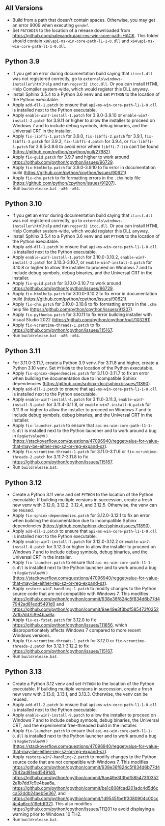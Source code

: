 ## All Versions

- Build from a path that doesn't contain spaces. Otherwise, you may get an error 9009 when executing `gendef`.
- Set `PATCHDIR` to the location of a release downloaded from https://github.com/nalexandru/api-ms-win-core-path-HACK. This folder should contain `x86\api-ms-win-core-path-l1-1-0.dll` and `x64\api-ms-win-core-path-l1-1-0.dll`.

## Python 3.9

- If you get an error during documentation build saying that `itircl.dll` was not registered correctly, go to `externals\windows-installer\htmlhelp` and run `regsvr32 itcc.dll`. Or you can install HTML Help Compiler system-wide, which would register this DLL anyway.
- Install Sphinx 3.5.4 to a Python 3.6 venv and set `PYTHON` to the location of the Python executable.
- Apply `add-dll-1.patch` to ensure that `api-ms-win-core-path-l1-1-0.dll` is installed next to the Python executable.
- Apply `enable-win7-install-1.patch` for 3.9.0-3.9.10 or `enable-win7-install-2.patch` for 3.9.11 or higher to allow the installer to proceed on Windows 7 and to include debug symbols, debug binaries, and the Universal CRT in the installer.
- Apply `fix-libffi-1.patch` for 3.9.0, `fix-libffi-2.patch` for 3.9.1, `fix-libffi-3.patch` for 3.9.2, `fix-libffi-4.patch` for 3.9.4, or `fix-libffi-5.patch` for 3.9.5-3.9.6 to avoid error where `libffi-7.lib` can't be found (https://github.com/python/cpython/pull/27982).
- Apply `fix-guid.patch` for 3.9.7 and higher to work around https://github.com/python/cpython/issues/96729.
- Apply `fix-htmlhelp.patch` for 3.9.0-3.9.10 to fix error in documentation build (https://github.com/python/cpython/issues/90621).
- Apply `fix-chm.patch` to fix formatting errors in the `.chm` help file (https://github.com/python/cpython/issues/91207).
- Run `buildrelease.bat -x86 -x64`.

## Python 3.10

- If you get an error during documentation build saying that `itircl.dll` was not registered correctly, go to `externals\windows-installer\htmlhelp` and run `regsvr32 itcc.dll`. Or you can install HTML Help Compiler system-wide, which would register this DLL anyway.
- Install Sphinx 3.5.4 to a Python 3.6 venv and set `PYTHON` to the location of the Python executable.
- Apply `add-dll-1.patch` to ensure that `api-ms-win-core-path-l1-1-0.dll` is installed next to the Python executable.
- Apply `enable-win7-install-1.patch` for 3.10.0-3.10.2, `enable-win7-install-2.patch` for 3.10.3-3.10.7, or `enable-win7-install-3.patch` for 3.10.8 or higher to allow the installer to proceed on Windows 7 and to include debug symbols, debug binaries, and the Universal CRT in the installer.
- Apply `fix-guid.patch` for 3.10.0-3.10.7 to work around https://github.com/python/cpython/issues/96729.
- Apply `fix-htmlhelp.patch` for 3.10.0-3.10.2 to fix error in documentation build (https://github.com/python/cpython/issues/90621).
- Apply `fix-chm.patch` for 3.10.0-3.10.6 to fix formatting errors in the `.chm` help file (https://github.com/python/cpython/issues/91207).
- Apply `fix-pythonba.patch` for 3.10.11 to fix error building installer with Visual Studio 2022 (https://github.com/python/cpython/pull/103281).
- Apply `fix-vcruntime-threads-1.patch` to fix https://github.com/python/cpython/issues/115167.
- Run `buildrelease.bat -x86 -x64`.

## Python 3.11

- For 3.11.0-3.11.7, create a Python 3.9 venv. For 3.11.8 and higher, create a Python 3.10 venv. Set `PYTHON` to the location of the Python executable.
- Apply `fix-sphinx-dependencies.patch` for 3.11.0-3.11.7 to fix an error when building the documentation due to incompatible Sphinx dependencies (https://github.com/sphinx-doc/sphinx/issues/11890).
- Apply `add-dll-1.patch` to ensure that `api-ms-win-core-path-l1-1-0.dll` is installed next to the Python executable.
- Apply `enable-win7-install-4.patch` for 3.11.0-3.11.3, `enable-win7-install-5.patch` for 3.11.4-3.11.8, or `enable-win7-install-6.patch` for 3.11.9 or higher to allow the installer to proceed on Windows 7 and to include debug symbols, debug binaries, and the Universal CRT in the installer.
- Apply `fix-launcher.patch` to ensure that `api-ms-win-core-path-l1-1-0.dll` is installed next to the Python launcher and to work around a bug in `RegGetValueW()` (https://stackoverflow.com/questions/47096940/reggetvalue-for-value-that-may-be-either-reg-sz-or-reg-expand-sz).
- Apply `fix-vcruntime-threads-1.patch` for 3.11.0-3.11.6 or `fix-vcruntime-threads-2.patch` for 3.11.7-3.11.8 to fix https://github.com/python/cpython/issues/115167.
- Run `buildrelease.bat`.

## Python 3.12

- Create a Python 3.11 venv and set `PYTHON` to the location of the Python executable. If building multiple versions in succession, create a fresh new venv with 3.12.0, 3.12.2, 3.12.4, and 3.12.5. Otherwise, the venv can be reused.
- Apply `fix-sphinx-dependencies.patch` for 3.12.0-3.12.1 to fix an error when building the documentation due to incompatible Sphinx dependencies (https://github.com/sphinx-doc/sphinx/issues/11890).
- Apply `add-dll-1.patch` to ensure that `api-ms-win-core-path-l1-1-0.dll` is installed next to the Python executable.
- Apply `enable-win7-install-7.patch` for 3.12.0-3.12.2 or `enable-win7-install-8.patch` for 3.12.3 or higher to allow the installer to proceed on Windows 7 and to include debug symbols, debug binaries, and the Universal CRT in the installer.
- Apply `fix-launcher.patch` to ensure that `api-ms-win-core-path-l1-1-0.dll` is installed next to the Python launcher and to work around a bug in `RegGetValueW()` (https://stackoverflow.com/questions/47096940/reggetvalue-for-value-that-may-be-either-reg-sz-or-reg-expand-sz).
- Apply `restore-win7-handling-1.patch` to modify changes to the Python source code that are not compatible with Windows 7. This modifies https://github.com/python/cpython/commit/938e36f824c5f834d6b77d47942ad81edd5491d0 and https://github.com/python/cpython/commit/9ae49e3f3bdf585473f03522a1b7dd7c9e4baa6a.
- Apply `fix-os-fstat.patch` for 3.12.0 to fix https://github.com/python/cpython/issues/111856, which disproportionately affects Windows 7 compared to more recent Windows versions.
- Apply `fix-vcruntime-threads-1.patch` for 3.12.0 or `fix-vcruntime-threads-2.patch` for 3.12.1-3.12.2 to fix https://github.com/python/cpython/issues/115167.
- Run `buildrelease.bat`.

## Python 3.13

- Create a Python 3.12 venv and set `PYTHON` to the location of the Python executable. If building multiple versions in succession, create a fresh new venv with 3.13.0, 3.13.1, and 3.13.3. Otherwise, the venv can be reused.
- Apply `add-dll-2.patch` to ensure that `api-ms-win-core-path-l1-1-0.dll` is installed next to the Python executable.
- Apply `enable-win7-install-9.patch` to allow the installer to proceed on Windows 7 and to include debug symbols, debug binaries, the Universal CRT, and the experimental free-threaded build in the installer.
- Apply `fix-launcher.patch` to ensure that `api-ms-win-core-path-l1-1-0.dll` is installed next to the Python launcher and to work around a bug in `RegGetValueW()` (https://stackoverflow.com/questions/47096940/reggetvalue-for-value-that-may-be-either-reg-sz-or-reg-expand-sz).
- Apply `restore-win7-handling-2.patch` to modify changes to the Python source code that are not compatible with Windows 7. This modifies https://github.com/python/cpython/commit/938e36f824c5f834d6b77d47942ad81edd5491d0, https://github.com/python/cpython/commit/9ae49e3f3bdf585473f03522a1b7dd7c9e4baa6a, https://github.com/python/cpython/commit/be1c808fcad201adc4d5d6cca52ddb24aeb5e367, and https://github.com/python/cpython/commit/1d95451be1f3080904c00cc4c4a6cc519efdf321. This also modifies https://github.com/python/cpython/issues/111201 to avoid displaying a warning prior to Windows 10 TH2.
- Run `buildrelease.bat`.
